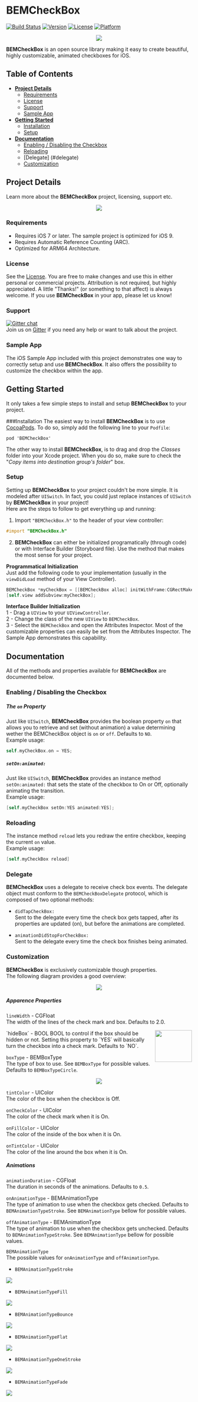 # BEMCheckBox
[![Build Status](https://travis-ci.org/Boris-Em/BEMCheckBox.svg)](https://travis-ci.org/Boris-Em/BEMCheckBox)
[![Version](https://img.shields.io/cocoapods/v/BEMCheckBox.svg?style=flat)](http://cocoadocs.org/docsets/BEMCheckBox)
[![License](https://img.shields.io/cocoapods/l/BEMCheckBox.svg?style=flat)](http://cocoadocs.org/docsets/BEMCheckBox)
[![Platform](https://img.shields.io/cocoapods/p/BEMCheckBox.svg?style=flat)](http://cocoadocs.org/docsets/BEMCheckBox)

<p align="center"><img src="http://s1.postimg.org/mcnwdl88v/BEMCheck_Box.jpg"/></p>	

**BEMCheckBox** is an open source library making it easy to create beautiful, highly customizable, animated checkboxes for iOS. 

## Table of Contents

* [**Project Details**](#project-details)  
  * [Requirements](#requirements)
  * [License](#license)
  * [Support](#support)
  * [Sample App](#sample-app)
* [**Getting Started**](#getting-started)
  * [Installation](#installation)
  * [Setup](#setup)
* [**Documentation**](#documentation)
  * [Enabling / Disabling the Checkbox](#enabling--disabling-the-checkbox) 
  * [Reloading](#reloading)
  * [Delegate] (#delegate)
  * [Customization](#customization)

## Project Details
Learn more about the **BEMCheckBox** project, licensing, support etc.

<p align="center"><img src="http://s12.postimg.org/vn2irahjx/BEMCheck_Box.gif"/></p>	

### Requirements
 - Requires iOS 7 or later. The sample project is optimized for iOS 9.
 - Requires Automatic Reference Counting (ARC).
 - Optimized for ARM64 Architecture.

### License
See the [License](https://github.com/Boris-Em/BEMCheckBox/blob/master/LICENSE). You are free to make changes and use this in either personal or commercial projects. Attribution is not required, but highly appreciated. A little "Thanks!" (or something to that affect) is always welcome. If you use **BEMCheckBox** in your app, please let us know!

### Support
[![Gitter chat](https://badges.gitter.im/Boris-Em/BEMCheckBox.png)](https://gitter.im/Boris-Em/BEMCheckBox)  
Join us on [Gitter](https://gitter.im/Boris-Em/BEMCheckBox) if you need any help or want to talk about the project.

### Sample App
The iOS Sample App included with this project demonstrates one way to correctly setup and use **BEMCheckBox**. It also offers the possibility to customize the checkbox within the app.

## Getting Started
It only takes a few simple steps to install and setup **BEMCheckBox** to your project.

###Installation
The easiest way to install **BEMCheckBox** is to use <a href="http://cocoapods.org/" target="_blank">CocoaPods</a>. To do so, simply add the following line to your `Podfile`:
	<pre><code>pod 'BEMCheckBox'</code></pre>
	
The other way to install **BEMCheckBox**, is to drag and drop the *Classes* folder into your Xcode project. When you do so, make sure to check the "*Copy items into destination group's folder*" box.

### Setup
Setting up **BEMCheckBox** to your project couldn't be more simple. It is modeled after `UISwitch`. In fact, you could just replace instances of `UISwitch` by **BEMCheckBox** in your project!  
Here are the steps to follow to get everything up and running:

 1. Import `"BEMCheckBox.h"` to the header of your view controller:

 ```objective-c
 #import "BEMCheckBox.h"
 ```

 2. **BEMCheckBox** can either be initialized programatically (through code) or with Interface Builder (Storyboard file). Use the method that makes the most sense for your project.
 
 **Programmatical Initialization**  
 Just add the following code to your implementation (usually in the `viewDidLoad` method of your View Controller).

 ```objective-c
 BEMCheckBox *myCheckBox = [[BEMCheckBox alloc] initWithFrame:CGRectMake(0, 0, 50, 50)];
 [self.view addSubview:myCheckBox];
 ```
 
 **Interface Builder Initialization**  
 1 - Drag a `UIView` to your `UIViewController`.  
 2 - Change the class of the new `UIView` to `BEMCheckBox`.  
 3 - Select the `BEMCheckBox` and open the Attributes Inspector. Most of the customizable properties can easily be set from the Attributes Inspector. The Sample App demonstrates this capability.

## Documentation
All of the methods and properties available for **BEMCheckBox** are documented below.

### Enabling / Disabling the Checkbox
##### The `on` Property
Just like `UISwitch`, **BEMCheckBox** provides the boolean property `on` that allows you to retrieve and set (without animation) a value determining wether the BEMCheckBox object is `on` or `off`. Defaults to `NO`.  
Example usage:
```objective-c
self.myCheckBox.on = YES;
```
##### `setOn:animated:`
Just like `UISwitch`, **BEMCheckBox** provides an instance method `setOn:animated:` that sets the state of the checkbox to On or Off, optionally animating the transition.  
Example usage:
```objective-c
[self.myCheckBox setOn:YES animated:YES];
```

### Reloading
The instance method `reload` lets you redraw the entire checkbox, keeping the current `on` value.  
Example usage:  
```objective-c
[self.myCheckBox reload]
```

### Delegate
**BEMCheckBox** uses a delegate to receive check box events. The delegate object must conform to the `BEMCheckBoxDelegate` protocol, which is composed of two optional methods:

- `didTapCheckBox:`  
Sent to the delegate every time the check box gets tapped, after its properties are updated (on), but before the animations are completed.

- `animationDidStopForCheckBox:`  
Sent to the delegate every time the check box finishes being animated.

### Customization
**BEMCheckBox** is exclusively customizable though properties.  
The following diagram provides a good overview:  
<p align="center"><img src="http://s12.postimg.org/6bmtv86jx/BEMCheck_Box_Properties.jpg"/></p>


##### Apparence Properties
`lineWidth` - CGFloat  
The width of the lines of the check mark and box. Defaults to 2.0.  

<img align="right" width="100" height="86" src="http://s30.postimg.org/w89156q0x/BEMCheck_Box_hide_box.jpg">
`hideBox` - BOOL  
BOOL to control if the box should be hidden or not. Setting this property to `YES` will basically turn the checkbox into a check mark. Defaults to `NO`.

`boxType` - BEMBoxType   
The type of box to use. See `BEMBoxType` for possible values. Defaults to `BEMBoxTypeCircle`. 
<p align="center"><img src="http://s10.postimg.org/uui5vyry1/BEMCheck_Box_box_type.jpg"/></p>

`tintColor` - UIColor  
The color of the box when the checkbox is Off.

`onCheckColor` - UIColor  
The color of the check mark when it is On.

`onFillColor` - UIColor  
The color of the inside of the box when it is On.

`onTintColor` - UIColor  
The color of the line around the box when it is On.

##### Animations
`animationDuration` - CGFloat  
The duration in seconds of the animations. Defaults to `0.5`.

`onAnimationType` - BEMAnimationType  
The type of animation to use when the checkbox gets checked. Defaults to `BEMAnimationTypeStroke`. See `BEMAnimationType` bellow for possible values.

`offAnimationType` - BEMAnimationType  
The type of animation to use when the checkbox gets unchecked. Defaults to `BEMAnimationTypeStroke`. See `BEMAnimationType` bellow for possible values.

`BEMAnimationType`  
The possible values for `onAnimationType` and `offAnimationType`.  
- `BEMAnimationTypeStroke`
<p align="left"><img src="http://s28.postimg.org/yjzlxyap5/BEMAnimation_Type_Stroke.gif"/></p>

- `BEMAnimationTypeFill`
<p align="left"><img src="http://s14.postimg.org/6ap9fka3x/BEMAnimation_Type_Fill.gif"/></p>

- `BEMAnimationTypeBounce`
<p align="left"><img src="http://s4.postimg.org/9twu6pn61/BEMAnimation_Type_Bounce.gif"/></p>

- `BEMAnimationTypeFlat`
<p align="left"><img src="http://s11.postimg.org/7op754xe7/BEMAnimation_Type_Flat.gif"/></p>

- `BEMAnimationTypeOneStroke`
<p align="left"><img src="http://s7.postimg.org/jaabag2p3/BEMAnimation_Type_One_Stroke.gif"/></p>

- `BEMAnimationTypeFade`
<p align="left"><img src="http://s24.postimg.org/3n1rre1cx/BEMAnimation_Type_Fade.gif"/></p>

